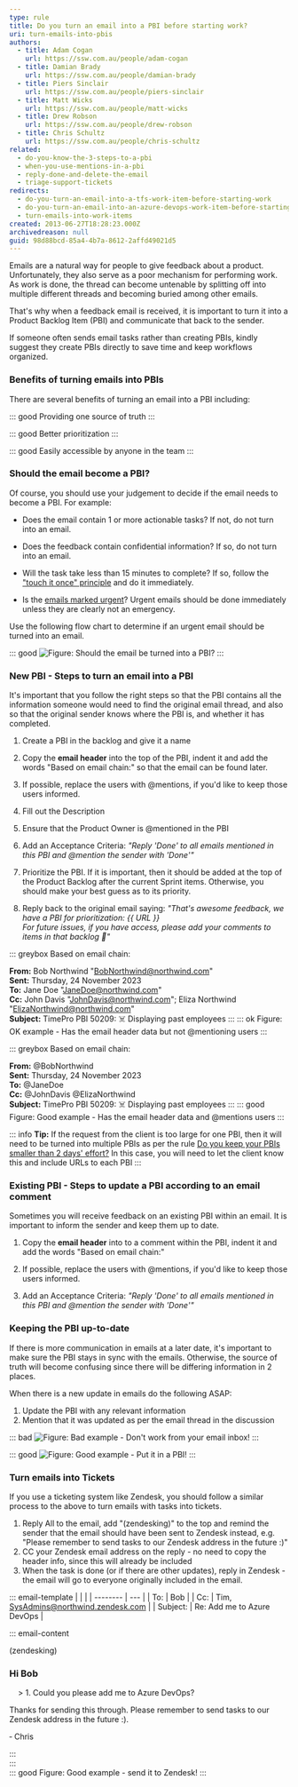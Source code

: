 ```yaml
---
type: rule
title: Do you turn an email into a PBI before starting work?
uri: turn-emails-into-pbis
authors:
  - title: Adam Cogan
    url: https://ssw.com.au/people/adam-cogan
  - title: Damian Brady
    url: https://ssw.com.au/people/damian-brady
  - title: Piers Sinclair
    url: https://ssw.com.au/people/piers-sinclair
  - title: Matt Wicks
    url: https://ssw.com.au/people/matt-wicks
  - title: Drew Robson
    url: https://ssw.com.au/people/drew-robson
  - title: Chris Schultz
    url: https://ssw.com.au/people/chris-schultz
related:
  - do-you-know-the-3-steps-to-a-pbi
  - when-you-use-mentions-in-a-pbi
  - reply-done-and-delete-the-email
  - triage-support-tickets
redirects:
  - do-you-turn-an-email-into-a-tfs-work-item-before-starting-work
  - do-you-turn-an-email-into-an-azure-devops-work-item-before-starting-work
  - turn-emails-into-work-items
created: 2013-06-27T18:28:23.000Z
archivedreason: null
guid: 98d88bcd-85a4-4b7a-8612-2affd49021d5
---
```

Emails are a natural way for people to give feedback about a product. Unfortunately, they also serve as a poor mechanism for performing work. As work is done, the thread can become untenable by splitting off into multiple different threads and becoming buried among other emails.

That's why when a feedback email is received, it is important to turn it into a Product Backlog Item (PBI) and communicate that back to the sender.

If someone often sends email tasks rather than creating PBIs, kindly suggest they create PBIs directly to save time and keep workflows organized.

<!--endintro-->

### Benefits of turning emails into PBIs

There are several benefits of turning an email into a PBI including:

::: good
Providing one source of truth
:::

::: good
Better prioritization
:::

::: good
Easily accessible by anyone in the team
:::

### Should the email become a PBI?

Of course, you should use your judgement to decide if the email needs to become a PBI. For example:

- Does the email contain 1 or more actionable tasks? If not, do not turn into an email.

- Does the feedback contain confidential information? If so, do not turn into an email.

- Will the task take less than 15 minutes to complete? If so, follow the ["touch it once" principle](/the-touch-it-once-principle) and do it immediately.

- Is the [emails marked urgent](/work-in-order-of-importance-aka-priorities)? Urgent emails should be done immediately unless they are clearly not an emergency.

Use the following flow chart to determine if an urgent email should be turned into an email.

::: good
![Figure: Should the email be turned into a PBI?](urgent-flowchart.drawio.svg)
:::

### New PBI - Steps to turn an email into a PBI

It's important that you follow the right steps so that the PBI contains all the information someone would need to find the original email thread, and also so that the original sender knows where the PBI is, and whether it has completed.

1. Create a PBI in the backlog and give it a name

2. Copy the **email header** into the top of the PBI, indent it and add the words "Based on email chain:" so that the email can be found later.

3. If possible, replace the users with @mentions, if you'd like to keep those users informed.
  
4. Fill out the Description

5. Ensure that the Product Owner is @mentioned in the PBI

6. Add an Acceptance Criteria: *"Reply 'Done' to all emails mentioned in this PBI and @mention the sender with 'Done'"*

7. Prioritize the PBI. If it is important, then it should be added at the top of the Product Backlog after the current Sprint items. Otherwise, you should make your best guess as to its priority.

8. Reply back to the original email saying: *"That's awesome feedback, we have a PBI for prioritization: {{ URL }}\
   For future issues, if you have access, please add your comments to items in that backlog 🙂"*

::: greybox
Based on email chain:

**From:** Bob Northwind "<BobNorthwind@northwind.com>"\
**Sent:** Thursday, 24 November 2023\
**To:** Jane Doe "<JaneDoe@northwind.com>"\
**Cc:** John Davis "<JohnDavis@northwind.com>"; Eliza Northwind "<ElizaNorthwind@northwind.com>"\
**Subject:** TimePro PBI 50209: ☠️ Displaying past employees
:::
::: ok
Figure: OK example - Has the email header data but not @mentioning users
:::

::: greybox
Based on email chain:

**From:** @BobNorthwind\
**Sent:** Thursday, 24 November 2023\
**To:** @JaneDoe\
**Cc:** @JohnDavis @ElizaNorthwind\
**Subject:** TimePro PBI 50209: ☠️ Displaying past employees
:::
::: good
Figure: Good example - Has the email header data and @mentions users
:::

::: info
**Tip:** If the request from the client is too large for one PBI, then it will need to be turned into multiple PBIs as per the rule  [Do you keep your PBIs smaller than 2 days' effort?](/spec-do-you-create-tasks-under-4-hours) In this case, you will need to let the client know this and include URLs to each PBI
:::

### Existing PBI - Steps to update a PBI according to an email comment

Sometimes you will receive feedback on an existing PBI within an email. It is important to inform the sender and keep them up to date.

1. Copy the **email header** into to a comment within the PBI, indent it and add the words "Based on email chain:"

2. If possible, replace the users with @mentions, if you'd like to keep those users informed.

3. Add an Acceptance Criteria: *"Reply 'Done' to all emails mentioned in this PBI and @mention the sender with 'Done'"*

### Keeping the PBI up-to-date

If there is more communication in emails at a later date, it's important to make sure the PBI stays in sync with the emails. Otherwise, the source of truth will become confusing since there will be differing information in 2 places.

When there is a new update in emails do the following ASAP:

1. Update the PBI with any relevant information
2. Mention that it was updated as per the email thread in the discussion

::: bad
![Figure: Bad example - Don't work from your email inbox!](email-example.png)
:::

::: good
![Figure: Good example - Put it in a PBI!](pbi-example.png)
:::

### Turn emails into Tickets

If you use a ticketing system like Zendesk, you should follow a similar process to the above to turn emails with tasks into tickets.

1. Reply All to the email, add "(zendesking)" to the top and remind the sender that the email should have been sent to Zendesk instead, e.g. "Please remember to send tasks to our Zendesk address in the future :)"
2. CC your Zendesk email address on the reply - no need to copy the header info, since this will already be included
3. When the task is done (or if there are other updates), reply in Zendesk - the email will go to everyone originally included in the email.

::: email-template
|          |     |
| -------- | --- |
| To:      | Bob |
| Cc:      | Tim, <SysAdmins@northwind.zendesk.com> |
| Subject: | Re: Add me to Azure DevOps |

::: email-content  

(zendesking)

### Hi Bob

&nbsp;&nbsp;&nbsp;&nbsp;\> 1. Could you please add me to Azure DevOps?

Thanks for sending this through. Please remember to send tasks to our Zendesk address in the future :).

&dash; Chris

:::  
:::  
::: good
Figure: Good example - send it to Zendesk!
:::
